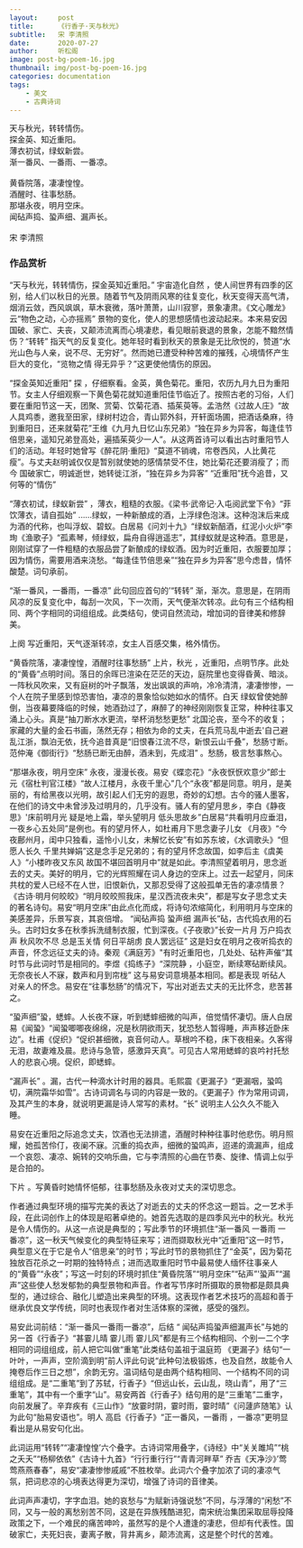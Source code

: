 ```yaml
---
layout:     post
title:      《行香子·天与秋光》
subtitle:   宋 李清照
date:       2020-07-27
author:     听松阁
image: post-bg-poem-16.jpg
thumbnail: img/post-bg-poem-16.jpg
categories: documentation
tags:
    - 美文
    - 古典诗词
---
```


天与秋光，转转情伤。<br>
探金英、知近重阳。<br>
薄衣初试，绿蚁新尝。<br>
渐一番风、一番雨、一番凉。<br>
<br>
黄昏院落，凄凄惶惶。<br>
酒醒时、往事愁肠。<br>
那堪永夜，明月空床。<br>
闻砧声捣、蛩声细、漏声长。<br>
<br>
宋 李清照


### 作品赏析
“天与秋光，转转情伤，探金英知近重阳。” 宇宙造化自然 ，使人间世界有四季的区别，给人们以秋日的光景。随着节气及阴雨风寒的往复变化，秋天变得天高气清，烟消云敛，西风飒飒，草木衰微，落叶萧萧，山川寂寥，景象凄肃。《文心雕龙》云“物色之动，心亦摇焉” 景物的变化，使人的思想感情也波动起来。本来易安因国破、家亡、夫丧，又颠沛流离而心境凄悲，看见眼前衰退的景象，怎能不黯然情伤？“转转” 指天气的反复变化。她年轻时看到秋天的景象是无比欣悦的，赞道“水光山色与人亲，说不尽、无穷好”。然而她已遭受种种苦难的摧残，心境情怀产生巨大的变化，“览物之情 得无异乎？”这更使他情伤的原因。

“探金英知近重阳” 探 ，仔细察看。金英，黄色菊花。重阳，农历九月九日为重阳节。女主人仔细观察一下黄色菊花就知道重阳佳节临近了。按照古老的习俗，人们要在重阳节这一天，团聚、赏菊、饮菊花酒、插茱萸等。孟浩然《过故人庄》“故人具鸡黍，邀我至田家，绿树村边合，青山郭外斜，开轩面场圃，把酒话桑麻，待到重阳日，还来就菊花”王维《九月九日忆山东兄弟》“独在异乡为异客，每逢佳节倍思亲，遥知兄弟登高处，遍插茱萸少一人”。从这两首诗可以看出古时重阳节人们的活动。年轻时她曾写《醉花阴·重阳》“莫道不销魂，帘卷西风，人比黄花瘦”。与丈夫赵明诚仅仅是暂别就使她的感情禁受不住，她比菊花还要消瘦了；而今 国破家亡，明诚逝世，她转徙江浙，“独在异乡为异客” “近重阳”抚今追昔，又何等的“情伤”

“薄衣初试，绿蚁新尝” ，薄衣，粗糙的衣服。《梁书·武帝记·入屯阅武堂下令》“菲饮薄衣，请自孤始” ......绿蚁，一种新酿成的酒，上浮绿色泡沫。这种泡沫后来成为酒的代称，也叫浮蚁、碧蚁。白居易《问刘十九》“绿蚁新醅酒，红泥小火炉”李珣《渔歌子》“孤素琴，倾绿蚁，扁舟自得逍遥志”，其绿蚁就是这种酒。意思是，刚刚试穿了一件粗糙的衣服品尝了新酿成的绿蚁酒。因为时近重阳，衣服要加厚；因为情伤，需要用酒来浇愁。“每逢佳节倍思亲”“独在异乡为异客”思今虑昔，情怀酸楚。词句承前。

“渐一番风，一番雨，一番凉” 此句回应首句的’“转转” 渐，渐次。意思是，在阴雨风凉的反复变化中，每刮一次风，下一次雨，天气便渐次转凉。此句有三个结构相同、两个字相同的词组组成。此类结句，使词自然流动，增加词的音律美和修辞美。

上阕 写近重阳，天气逐渐转凉，女主人百感交集，格外情伤。

“黄昏院落，凄凄惶惶，酒醒时往事愁肠” 上片，秋光 ，近重阳，点明节序。此处的“黄昏”点明时间。落日的余晖已渲染在茫茫的天边，庭院里也变得昏黄、暗淡。一阵秋风吹来，又有庭树的叶子飘落，发出飒飒的声响，冷冷清清，凄凄惨惨，一个人在院子里感到惊恐害怕，凄凉的景象恰似她如水的情怀。白天 绿蚁曾使她醉倒，当夜幕要降临的时候，她酒劲过了，麻醉了的神经刚刚恢复正常，种种往事又涌上心头。真是“抽刀断水水更流，举杯消愁愁更愁” 北国沦丧，至今不的收复；家藏的大量的金石书画，荡然无存；相依为命的丈夫，在兵荒马乱中逝去'自己避乱江浙，飘泊无依，抚今追昔真是“旧恨春江流不尽，新恨云山千叠”，愁肠寸断。范仲淹《御街行》“愁肠已断无由醉，酒未到，先成泪” 。愁肠，极言愁事熬心。

“那堪永夜，明月空床” 永夜，漫漫长夜。易安《蝶恋花》“永夜恹恹欢意少”郎士元《宿杜判官江楼》“故人江楼月，永夜千里心”几个“永夜”都是同意。明月，是美丽的，有给黑夜以光明，故引起人们无穷的遐思，奇妙的幻想。古今的骚人墨客，在他们的诗文中未曾涉及过明月的，几乎没有。骚人有的望月思乡，李白《静夜思》'床前明月光 疑是地上霜，举头望明月 低头思故乡”白居易“共看明月应垂泪，一夜乡心五处同”是例也。有的望月怀人，如杜甫月下思念妻子儿女 《月夜》“今夜鄜州月，闺中只独看，遥怜小儿女，未解忆长安”有如苏东坡，《水调歌头》“但愿人长久 千里共婵娟”这是念手足兄弟的；有的望月怀念故国，如李后主《虞美人》“小楼昨夜又东风 故国不堪回首明月中”就是如此。李清照望着明月，思念逝去的丈夫。美好的明月，它的光辉照耀在词人身边的空床上。过去一起望月，同床共枕的爱人已经不在人世，旧恨新仇，又那忍受得了这般孤单无告的凄凉情景？《古诗·明月何皎皎》“明月皎皎照我床，星汉西流夜未央”，都是写女子思念丈夫的著名诗句。易安“明月空床”由此点化而成，将诗句浓缩简化，利用明月与空床的美感差异，乐景写哀，其哀倍增。
“闻砧声捣 蛩声细 漏声长”砧，古代捣衣用的石头。古时妇女多在秋季拆洗缝制衣服，忙到深夜。《子夜歌》”长安一片月 万户捣衣声 秋风吹不尽 总是玉关情 何日平胡虏 良人罢远征” 这是妇女在明月之夜听捣衣的声音，怀念远征丈夫的诗。秦观《满庭芳》"有时近重阳也，几处处、砧杵声催“其时节与此词时节是相同的。李煜《捣练子》“深院静 ，小庭空，断续寒砧断续风。无奈夜长人不寐，数声和月到帘栊” 这与易安词意境基本相同。都是表现 听砧人对亲人的怀念。易安在“往事愁肠”的情况下，写出对逝去丈夫的无比怀念，悲苦甚之。

“蛩声细”蛩，蟋蟀。人长夜不寐，听到蟋蟀细微的叫声，倍觉情怀凄切。唐人白居易《闻蛩》“闻蛩唧唧夜绵绵，况是秋阴欲雨天，犹恐愁人暂得睡，声声移近卧床边”。杜甫《促织》“促织甚细微，哀音何动人。草根吟不稳，床下夜相亲。久客得无泪，故妻难及晨。悲诗与急管，感激异天真”。可见古人常用蟋蟀的哀吟衬托愁人的悲哀心境。促织，即蟋蟀。

“漏声长” 。漏，古代一种滴水计时用的器具。毛熙震《更漏子》“更漏咽，蛩鸣切，满院霜华如雪”。古诗词调名与词的内容是一致的。《更漏子》作为常用词调，及其产生的本身，就说明更漏是诗人常写的素材。“长” 说明主人公久久不能入睡。

易安在近重阳之际追念丈夫，饮酒也无法排遣，酒醒时种种往事时他悲伤。明月照耀，她孤苦伶仃，夜阑不寐。沉重的捣衣声，细微的蛩鸣声，迢递的滴漏声，组成一个哀怨、凄凉、婉转的交响乐曲，它与李清照的心曲在节奏、旋律、情调上似乎是合拍的。

下片 。写黄昏时她情怀悒郁，往事愁肠及永夜对丈夫的深切思念。

作者通过典型环境的描写完美的表达了对逝去的丈夫的怀念这一题旨。之一艺术手段，在此词创作上的体现是昭著卓绝的。她首先选取的是四季风光中的秋光。秋光 是令人情伤的。从这一点说是典型的；写此季节的环境抓住“渐一番风 一番雨 一番凉”，这一秋天气候变化的典型特征来写；进而撷取秋光中“近重阳”这一时节，典型意义在于它是令人“倍思亲”的时节；写此时节的景物抓住了“金英”，因为菊花独放百花杀之一时期的独特特点；进而选取重阳时节中最易使人缅怀往事亲人的“黄昏”“永夜”；写这一时刻的环境时抓住“黄昏院落”“明月空床”“砧声”'蛩声”“漏声”这些使人愁发郁勃的典型景物和声音。作者写节序时所摄取的景物都是颇具典型的，通过综合、融化儿塑造出来典型的环境。这表现作者艺术技巧的高超和善于继承优良文学传统，同时也表现作者对生活体察的深微，感受的强烈。

易安此词前结：“渐一番风一番雨一番凉”，后结 “ 闻砧声捣蛩声细漏声长”与她的另一首《行香子》“甚霎儿晴 霎儿雨 霎儿风”都是有三个结构相同、个别一二个字相同的词组组成，前人把它叫做“重笔”此类结句盖祖于温庭筠 《更漏子》结句“一叶叶，一声声，空阶滴到明”前人评此句说“此种句法极锻炼，也及自然，故能令人掩卷后作三日之想”，余韵无穷。温词结句是由两个结构相同、一个结构不同的词组组成。是“二重笔”到了苏轼，行香子》“但远山长，云山乱，晓山青”，用了“三重笔”，其中有一个重字“山”。易安两首《行香子》结句用的是“三重笔”二重字，向前发展了。辛弃疾有《三山作》“放霎时阴，霎时雨，霎时晴”《问蘧庐随笔》认为此句“胎易安语也”。明人 高启《行香子》“正一番风，一番雨 ，一番凉”更明显看出是从易安句化出。

此词运用“转转”“凄凄惶惶’六个叠字。古诗词常用叠字，《诗经》中“关关雎鸠”“桃之夭夭”“杨柳依依”《古诗十九首》“行行重行行”“青青河畔草” 乔吉《天净沙》’莺莺燕燕春春”，易安“凄凄惨惨戚戚”不胜枚举。此词六个叠字加浓了词的凄凉气氛，把词悲凉的心境表达得更为深切，增强了诗词的音律美。

此词声声凄切，字字血泪。她的哀愁与“为赋新诗强说愁”不同，与浮薄的“闲愁”不同，又与一般的离愁别苦不同，这是在异族残酷进犯，南宋统治集团采取屈辱投降政策之下，一个难民的痛苦呻吟，虽然写的是个人遭逢的凄悲，但却有代表性。国破家亡，夫死妇丧，妻离子散，背井离乡，颠沛流离，这是整个时代的苦难。
